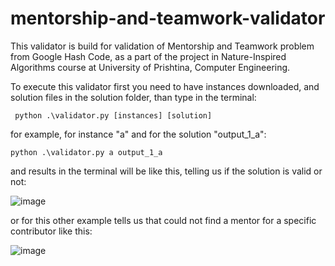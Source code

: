 # mentorship-and-teamwork-validator

This validator is build for validation of Mentorship and Teamwork problem from Google Hash Code, as a part of the project in Nature-Inspired Algorithms course at University of Prishtina, Computer Engineering.

To execute this validator first you need to have instances downloaded, and solution files in the solution folder, than type in the terminal:
```text
 python .\validator.py [instances] [solution]
```

for example, for instance "a" and for the solution "output_1_a":

```console
python .\validator.py a output_1_a
```

and results in the terminal will be like this, telling us if the solution is valid or not:

![image](https://user-images.githubusercontent.com/58117020/228457145-40443bcf-629d-444e-95b8-9881d1c89318.png)

or for this other example tells us that could not find a mentor for a specific contributor like this:

![image](https://user-images.githubusercontent.com/58117020/228458178-1656b250-a0e2-4906-b4dd-d73470beb081.png)
